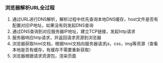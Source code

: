 ### 浏览器解析URL全过程
1. 通过URL进行DNS解析，解析过程中优先查询本地DNS缓存，host文件是否有配置对应IP地址，如果没有则发起DNS查询
2. 通过DNS查询到对应服务器IP地址，建立TCP链接，发起http请求
3. 服务器响应http请求，并返回请求资源到浏览器
4. 浏览器获取html文档，根据html文档向服务器请求js，css，img等资源（查看本地是否有缓存，有缓存不需要重新获取）
5. 浏览器根据请求资源包，渲染页面
